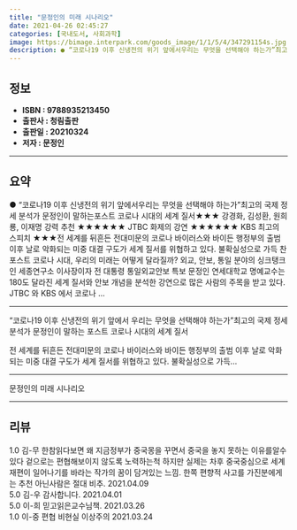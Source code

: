 ```yaml
---
title: "문정인의 미래 시나리오"
date: 2021-04-26 02:45:27
categories: [국내도서, 사회과학]
image: https://bimage.interpark.com/goods_image/1/1/5/4/347291154s.jpg
description: ● “코로나19 이후 신냉전의 위기 앞에서우리는 무엇을 선택해야 하는가”최고의 국제 정세 분석가 문정인이 말하는포스트 코로나 시대의 세계 질서★★★ 강경화, 김성환, 원희룡, 이재명 강력 추천 ★★★★★★ JTBC 화제의 강연 ★★★★★★ KBS 최고의 스피치 ★★★전 세계를 뒤흔
---
```


## **정보**

- **ISBN : 9788935213450**
- **출판사 : 청림출판**
- **출판일 : 20210324**
- **저자 : 문정인**

------



## **요약**

●  “코로나19 이후 신냉전의 위기 앞에서우리는 무엇을 선택해야 하는가”최고의 국제 정세 분석가 문정인이 말하는포스트 코로나 시대의 세계 질서★★★ 강경화, 김성환, 원희룡, 이재명 강력 추천 ★★★★★★ JTBC  화제의 강연 ★★★★★★ KBS  최고의 스피치 ★★★전 세계를 뒤흔든 전대미문의 코로나 바이러스와 바이든 행정부의 출범 이후 날로 악화되는 미중 대결 구도가 세계 질서를 위협하고 있다. 불확실성으로 가득 찬 포스트 코로나 시대, 우리의 미래는 어떻게 달라질까?  외교, 안보, 통일 분야의 싱크탱크인 세종연구소 이사장이자 전 대통령 통일외교안보 특보 문정인 연세대학교 명예교수는 180도 달라진 세계 질서와 안보 개념을 분석한 강연으로 많은 사람의 주목을 받고 있다. JTBC 와 KBS 에서 코로나 ...

------

“코로나19 이후 신냉전의 위기 앞에서
우리는 무엇을 선택해야 하는가”최고의 국제 정세 분석가 문정인이 말하는
포스트 코로나 시대의 세계 질서

전 세계를 뒤흔든 전대미문의 코로나 바이러스와 바이든 행정부의 출범 이후 날로 악화되는 미중 대결 구도가 세계 질서를 위협하고 있다. 불확실성으로 가득... 

------


문정인의 미래 시나리오 

------


## **리뷰** 

1.0 김-무 한참읽다보면 왜 지금정부가 중국몽을 꾸면서 중국을 놓지 못하는 이유를알수 있다 겉으로는 편협해보이지 않도록 노력하는척 하지만 실제는 차후 중국중심으로 세계재편이 일어나기를 바라는 작가의 꿈이 담겨있는 느낌. 한쪽 편향적 사고를 가진분에게는 추천 아닌사람은 절대 비추. 2021.04.09 <br/>5.0 김-우 감사합니다.  2021.04.01 <br/>5.0 이-희 믿고읽은교수님책. 2021.03.26 <br/>1.0 이-중 편협 비현실 이상주의 2021.03.24 <br/>